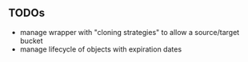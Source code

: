 TODOs
-----
- manage wrapper with "cloning strategies" to allow a source/target bucket
- manage lifecycle of objects with expiration dates